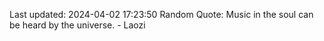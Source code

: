 Last updated: 2024-04-02 17:23:50
Random Quote: Music in the soul can be heard by the universe. - Laozi